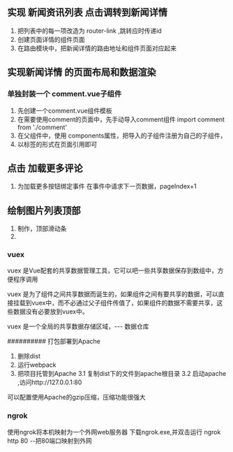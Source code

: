 ## 实现 新闻资讯列表 点击调转到新闻详情
1. 把列表中的每一项改造为 router-link ,跳转应时传递id
2. 创建页面详情的组件页面
3. 在路由模块中，把新闻详情的路由地址和组件页面对应起来

## 实现新闻详情 的页面布局和数据渲染


### 单独封装一个 comment.vue子组件
1. 先创建一个comment.vue组件模板
2. 在需要使用comment的页面中，先手动导入comment组件
import comment from './comment'
3. 在父组件中，使用 components属性，把导入的子组件注册为自己的子组件，
4. 以标签的形式在页面引用即可

## 点击 加载更多评论 
1. 为加载更多按钮绑定事件 在事件中请求下一页数据，pageIndex+1

## 绘制图片列表顶部
1. 制作，顶部滑动条
2. 

### vuex 
vuex 是Vue配套的共享数据管理工具，它可以吧一些共享数据保存到数组中，方便程序调用

vuex 是为了组件之间共享数据而诞生的，如果组件之间有要共享的数据，可以直接挂载到vuex中，而不必通过父子组件传值了，如果组件的数据不需要共享，这些数据没有必要放到vuex中。

vuex 是一个全局的共享数据存储区域，--- 数据仓库


########## 打包部署到Apache 
1. 删除dist
2. 运行webpack
3. 把项目托管到Apache
3.1 复制dist下的文件到apache根目录
3.2 启动apache ,访问http://127.0.0.1:80

可以配置使用Apache的gzip压缩，压缩功能很强大

### ngrok
使用ngrok将本机映射为一个外网web服务器
下载ngrok.exe,并双击运行
ngrok http 80  --把80端口映射到外网

